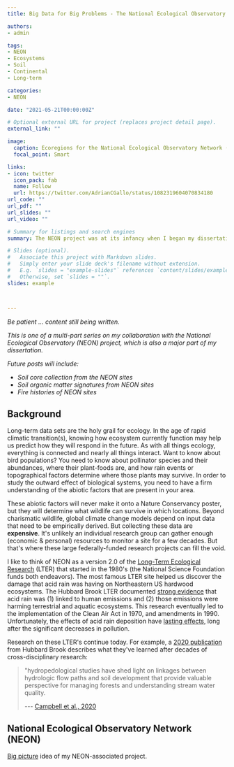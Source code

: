 ```yaml
---
title: Big Data for Big Problems - The National Ecological Observatory Network (NEON)

authors:
- admin

tags:
- NEON
- Ecosystems
- Soil
- Continental
- Long-term

categories:
- NEON

date: "2021-05-21T00:00:00Z"

# Optional external URL for project (replaces project detail page).
external_link: ""

image:
  caption: Ecoregions for the National Ecological Observatory Network (NEON) 
  focal_point: Smart

links:
- icon: twitter
  icon_pack: fab
  name: Follow
  url: https://twitter.com/AdrianCGallo/status/1082319604070834180
url_code: ""
url_pdf: ""
url_slides: ""
url_video: ""

# Summary for listings and search engines
summary: The NEON project was at its infancy when I began my dissertation. They were literally building and installing the ~30 sites around North America at the same time they were sampling soils for my project. Although my PhD focuses on the soils aspect, there is a wealth of publicly available data being generated that any scientist should be aware of.  

# Slides (optional).
#   Associate this project with Markdown slides.
#   Simply enter your slide deck's filename without extension.
#   E.g. `slides = "example-slides"` references `content/slides/example-slides.md`.
#   Otherwise, set `slides = ""`.
slides: example



---
```


_Be patient ... content still being written._

_This is one of a multi-part series on my collaboration with the National Ecological Observatory (NEON) project, which is also a major part of my dissertation._ 

_Future posts will include:_
- _Soil core collection from the NEON sites_
- _Soil organic matter signatures from NEON sites_
- _Fire histories of NEON sites_




## Background

Long-term data sets are the holy grail for ecology. In the age of rapid climatic transition(s), knowing how ecosystem currently function may help us predict how they will respond in the future. As with all things ecology, everything is connected and nearly all things interact. Want to know about bird populations? You need to know about pollinator species and their abundances, where their plant-foods are, and how rain events or topographical factors determine where those plants may survive. In order to study the outward effect of biological systems, you need to have a firm understanding of the abiotic factors that are present in your area. 

These abiotic factors will never make it onto a Nature Conservancy poster, but they will determine what wildlife can survive in which locations. Beyond charismatic wildlife, global climate change models depend on input data that need to be empirically derived. But collecting these data are **expensive**. It's unlikely an individual research group can gather enough (economic & personal) resources to monitor a site for a few decades. But that's where these large federally-funded research projects can fill the void. 

I like to think of NEON as a version 2.0 of the [Long-Term Ecological Research](https://www.nsf.gov/news/newsmedia/ENV-discoveries/LTER-discovery-series.jsp) (LTER) that started in the 1980's (the National Science Foundation funds both endeavors). The most famous LTER site helped us discover the damage that acid rain was having on Northeastern US hardwood ecosystems. The Hubbard Brook LTER documented  [strong evidence](https://hubbardbrook.org/acid-rain-revisited) that acid rain was (1) linked to human emissions and (2) those emissions were harming terrestrial and aquatic ecosystems. This research eventually led to the implementation of the Clean Air Act in 1970, and amendments in 1990. Unfortunately, the effects of acid rain deposition have [lasting effects](https://hubbardbrook.org/sites/default/files/pictures/HBRF/ScienceLinks/acid-rain-revisited.pdf), long after the significant decreases in pollution. 

Research on these LTER's continue today. For example, a [2020 publication](https://www.fs.fed.us/nrs/pubs/jrnl/2021/nrs_2021_campbell_001.pdf) from Hubbard Brook describes what they've learned after decades of cross-disciplinary research: 

> "hydropedological studies have shed light on linkages between hydrologic flow paths and soil development that provide valuable perspective for managing forests and understanding stream water quality.
>
> --- [Campbell et al., 2020](https://www.fs.fed.us/nrs/pubs/jrnl/2021/nrs_2021_campbell_001.pdf)




## National Ecological Observatory Network (NEON)



[Big picture](https://twitter.com/AdrianCGallo/status/1082319604070834180) idea of my NEON-associated project.












